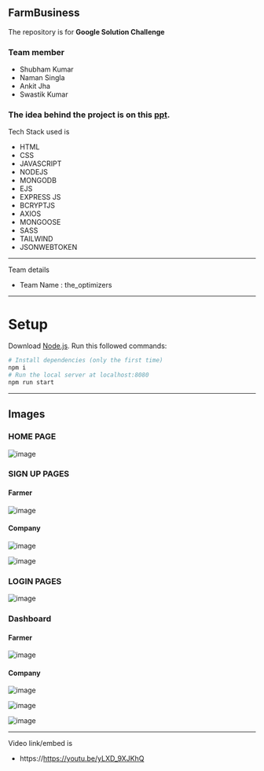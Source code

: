 ## FarmBusiness

The repository is for <strong>Google Solution Challenge</strong>

### Team member

  <ul>
  <li>Shubham Kumar </li>
     
  <li>Naman Singla</li>
       
  
  <li>Ankit Jha</li>
  
  <li>Swastik Kumar</li>
  
  </ul>
  
   ###  The idea behind the project is on this   [ppt](https://docs.google.com/presentation/d/1P77r3UcnPb-IerrsOJiK4A_6ZLH1UVL2/edit?usp=sharing&ouid=106774572943632079902&rtpof=true&sd=true).

<!--   ###Illustration of of our project -->

Tech Stack used is

- HTML
- CSS
- JAVASCRIPT
- NODEJS
- MONGODB
- EJS
- EXPRESS JS
- BCRYPTJS
- AXIOS
- MONGOOSE
- SASS
- TAILWIND
- JSONWEBTOKEN

---

Team details

- Team Name : the_optimizers

---

# Setup

Download [Node.js](https://nodejs.org/en/download/).
Run this followed commands:

```bash
# Install dependencies (only the first time)
npm i
# Run the local server at localhost:8080
npm run start
```

---

## Images

<h3>HOME PAGE</h3>

![image](https://github.com/18ankitjha/FarmBusiness/blob/main/Web%20capture_27-2-2022_231919_localhost.jpeg)

<h3>SIGN UP PAGES</h3>

<h4>Farmer</h4>

![image](https://github.com/18ankitjha/FarmBusiness/blob/main/Web%20capture_27-2-2022_232132_localhost.jpeg)

<h4>Company</h4>

![image](https://github.com/18ankitjha/FarmBusiness/blob/main/Web%20capture_27-2-2022_232742_localhost.jpeg)

![image](https://github.com/18ankitjha/FarmBusiness/blob/main/Web%20capture_27-2-2022_232742_localhost.jpeg)

<h3>LOGIN PAGES</h3>

![image](https://github.com/18ankitjha/FarmBusiness/blob/main/Web%20capture_28-2-2022_01847_localhost.jpeg)

<h3>Dashboard</h3>

<h4>Farmer</h4>

![image](https://github.com/18ankitjha/FarmBusiness/blob/main/Web%20capture_27-2-2022_23241_localhost.jpeg)

<h4>Company</h4>

![image](https://github.com/18ankitjha/FarmBusiness/blob/main/Web%20capture_27-2-2022_232944_localhost.jpeg)

![image](https://github.com/18ankitjha/FarmBusiness/blob/main/Web%20capture_27-2-2022_23315_localhost.jpeg)

![image](https://github.com/18ankitjha/FarmBusiness/blob/main/Web%20capture_28-2-2022_01551_localhost.jpeg)

---

Video link/embed is

- https://https://youtu.be/yLXD_9XJKhQ
